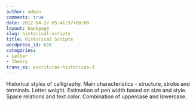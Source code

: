 ```yaml
---
author: admin
comments: true
date: 2012-04-27 05:41:57+00:00
layout: bookpage
slug: historical-scripts
title: Historical Scripts
wordpress_id: 616
categories:
- Letter
- Theory
trans_es: escrituras-historicas-3
---
```


Historical styles of calligraphy. Main characteristics - structure, stroke and terminals. Letter weight. Estimation of pen width based on size and style. Space relations and text color. Combination of uppercase and lowercase.
